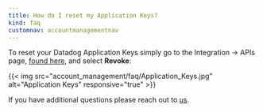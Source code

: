 ```yaml
---
title: How do I reset my Application Keys?
kind: faq
customnav: accountmanagementnav
---
```


To reset your Datadog Application Keys simply go to the Integration -> APIs page, [found here](https://app.datadoghq.com/account/settings#api), and select **Revoke**:

{{< img src="account_management/faq/Application_Keys.jpg" alt="Application Keys" responsive="true" >}}

If you have additional questions please reach out to [us](/help).